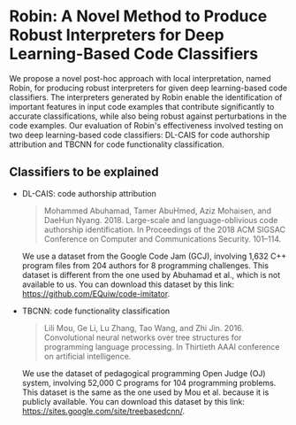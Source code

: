# Robin: A Novel Method to Produce Robust Interpreters for Deep Learning-Based Code Classifiers

We propose a novel post-hoc approach with local interpretation, named Robin, for producing robust interpreters for given deep learning-based code classifiers. The interpreters generated by Robin enable the identification of important features in input code examples that contribute significantly to accurate classifications, while also being robust against perturbations in the code examples. Our evaluation of Robin's effectiveness involved testing on two deep learning-based code classifiers: DL-CAIS for code authorship attribution and TBCNN for code functionality classification.

## Classifiers to be explained
- DL-CAIS: code authorship attribution

  > Mohammed Abuhamad, Tamer AbuHmed, Aziz Mohaisen, and DaeHun Nyang. 2018. Large-scale and language-oblivious code authorship identification. In Proceedings of the 2018 ACM SIGSAC Conference on Computer and Communications Security. 101–114.

  We use a dataset from the Google Code Jam (GCJ), involving 1,632 C++ program files from 204 authors for 8 programming challenges. This dataset is different from the one used by Abuhamad et al., which is not available to us. You can download this dataset by this link: https://github.com/EQuiw/code-imitator.

- TBCNN: code functionality classification

  > Lili Mou, Ge Li, Lu Zhang, Tao Wang, and Zhi Jin. 2016. Convolutional neural networks over tree structures for programming language processing. In Thirtieth AAAI conference on artificial intelligence.

  We use the dataset of pedagogical programming Open Judge (OJ) system, involving 52,000 C programs for 104 programming problems. This dataset is the same as the one used by Mou et al. because it is publicly available. You can download this dataset by this link: https://sites.google.com/site/treebasedcnn/.
